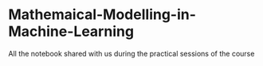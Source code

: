 # Mathemaical-Modelling-in-Machine-Learning
All the notebook shared with us during the practical sessions of the course
